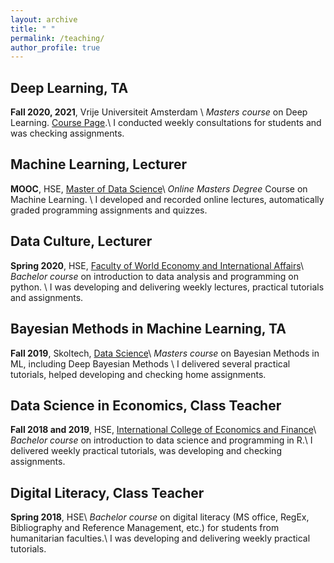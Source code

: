 ```yaml
---
layout: archive
title: " "
permalink: /teaching/
author_profile: true
---
```

## Deep Learning, TA
**Fall 2020, 2021**, Vrije Universiteit Amsterdam \\
*Masters course* on Deep Learning. [Course Page](https://dlvu.github.io/).\\
I conducted weekly consultations for students and was checking assignments.

## Machine Learning, Lecturer
**MOOC**, HSE, [Master of Data Science](https://www.hse.ru/en/ma/mds/)\\
*Online Masters Degree* Course on Machine Learning. \\
I developed and recorded online lectures, automatically graded programming assignments and quizzes.

## Data Culture, Lecturer
**Spring 2020**, HSE, [Faculty of World Economy and International Affairs](https://www.hse.ru/en/ba/epa)\\
*Bachelor course* on introduction to data analysis and programming on python. \\
I was developing and delivering weekly lectures, practical tutorials and assignments.

## Bayesian Methods in Machine Learning, TA
**Fall 2019**, Skoltech, [Data Science](https://www.skoltech.ru/en/education/msc-programs/ds/)\\
*Masters course* on  Bayesian Methods in ML, including Deep Bayesian Methods \\
I delivered several practical tutorials, helped developing and checking home assignments.


## Data Science in Economics, Class Teacher
**Fall 2018 and 2019**, HSE, [International College of Economics and Finance](https://www.hse.ru/en/ba/icef)\\
*Bachelor course* on introduction to data science and programming in R.\\
I delivered weekly practical tutorials, was developing and checking assignments.

## Digital Literacy, Class Teacher
**Spring 2018**, HSE\\
*Bachelor course* on digital literacy (MS office, RegEx, Bibliography and Reference Management, etc.) for students from humanitarian faculties.\\
I was developing and delivering weekly practical tutorials.
